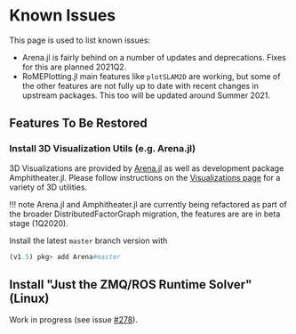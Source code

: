 # Known Issues

This page is used to list known issues:

- Arena.jl is fairly behind on a number of updates and deprecations.  Fixes for this are planned 2021Q2.
- RoMEPlotting.jl main features like `plotSLAM2D` are working, but some of the other features are not fully up to date with recent changes in upstream packages.  This too will be updated around Summer 2021.

## Features To Be Restored

### Install 3D Visualization Utils (e.g. Arena.jl)

3D Visualizations are provided by [Arena.jl](https://github.com/JuliaRobotics/Arena.jl) as well as development package Amphitheater.jl.
Please follow instructions on the [Visualizations page](concepts/arena_visualizations.md) for a variety of 3D utilities.

!!! note
    Arena.jl and Amphitheater.jl are currently being refactored as part of the broader DistributedFactorGraph migration, the features are are in beta stage (1Q2020).

Install the latest `master` branch version with
```julia
(v1.5) pkg> add Arena#master
```

## Install "Just the ZMQ/ROS Runtime Solver" (Linux)

Work in progress (see issue [#278](https://github.com/JuliaRobotics/Caesar.jl/issues/278)).

